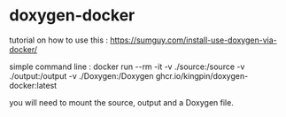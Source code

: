 # doxygen-docker

tutorial on how to use this : https://sumguy.com/install-use-doxygen-via-docker/

simple command line : docker run --rm -it -v ./source:/source -v ./output:/output -v ./Doxygen:/Doxygen ghcr.io/kingpin/doxygen-docker:latest

you will need to mount the source, output and a Doxygen file.
